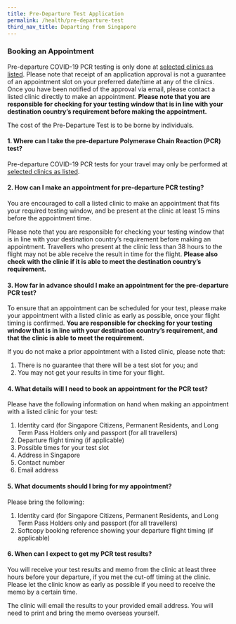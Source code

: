 ```yaml
---
title: Pre-Departure Test Application
permalink: /health/pre-departure-test
third_nav_title: Departing from Singapore
---
```


### **Booking an Appointment**

Pre-departure COVID-19 PCR testing is only done at [selected clinics as listed](https://go.gov.sg/covid19pcrtestproviders). Please note that receipt of an application approval is not a guarantee of an appointment slot on your preferred date/time at any of the clinics. Once you have been notified of the approval via email, please contact a listed clinic directly to make an appointment. **Please note that you are responsible for checking for your testing window that is in line with your destination country’s requirement before making the appointment.**

The cost of the Pre-Departure Test is to be borne by individuals.

#### 1. Where can I take the pre-departure Polymerase Chain Reaction (PCR) test?

Pre-departure COVID-19 PCR tests for your travel may only be performed at [selected clinics as listed](https://go.gov.sg/covid19pcrtestproviders). 

#### 2. How can I make an appointment for pre-departure PCR testing?

You are encouraged to call a listed clinic to make an appointment that fits your required testing window, and be present at the clinic at least 15 mins before the appointment time. 

Please note that you are responsible for checking your testing window that is in line with your destination country’s requirement before making an appointment. Travellers who present at the clinic less than 38 hours to the flight may not be able receive the result in time for the flight. **Please also check with the clinic if it is able to meet the destination country’s requirement.** 

#### 3. How far in advance should I make an appointment for the pre-departure PCR test?

To ensure that an appointment can be scheduled for your test, please make your appointment with a listed clinic as early as possible, once your flight timing is confirmed. **You are responsible for checking for your testing window that is in line with your destination country’s requirement, and that the clinic is able to meet the requirement.**

If you do not make a prior appointment with a listed clinic, please note that:  
1. There is no guarantee that there will be a test slot for you; and 
2. You may not get your results in time for your flight.

#### 4. What details will I need to book an appointment for the PCR test?

Please have the following information on hand when making an appointment with a listed clinic for your test:
1. Identity card (for Singapore Citizens, Permanent Residents, and Long Term Pass Holders only and passport (for all travellers)
2. Departure flight timing (if applicable)
3. Possible times for your test slot
4. Address in Singapore
5. Contact number
6. Email address 

#### 5. What documents should I bring for my appointment?

Please bring the following:
1. Identity card (for Singapore Citizens, Permanent Residents, and Long Term Pass Holders only and passport (for all travellers)
2. Softcopy booking reference showing your departure flight timing (if applicable)

#### 6. When can I expect to get my PCR test results?

You will receive your test results and memo from the clinic at least three hours before your departure, if you met the cut-off timing at the clinic. Please let the clinic know as early as possible if you need to receive the memo by a certain time.

The clinic will email the results to your provided email address. You will need to print and bring the memo overseas yourself.

